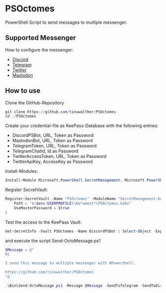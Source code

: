 # PSOctomes

PowerShell Script to send messages to multiple messenger.

## Supported Messenger

How to configure the messenger:

- [Discord](https://it.martin-walther.ch/discord/)
- [Telegram](https://it.martin-walther.ch/telegram/)
- [Twitter](https://powershellisfun.com/2022/08/01/create-a-tweet-on-twitter-using-powershell/)
- [Mastodon](https://gist.github.com/jdhitsolutions/7bb8fe659cd32a7bfb2debdb7f0bfcfc)

## How to use

Clone the GitHub-Repository

````powershell
git clone https://github.com/tinuwalther/PSOctomes
cd ./PSOctomes
````

Create your credential-file as KeePass-Database with the following entries:
- DiscordPSBot, URL, Token as Password
- MastodonBot, URL, Token as Password
- TelegramToken, URL, Token as Password
- TelegramChatId, Id as Password
- TwitterAccessToken, URL, Token as Password
- TwitterApiKey, AccessKey as Password

Install-Modules:

````powershell
Install-Module Microsoft.PowerShell.SecretManagement, Microsoft.PowerShell.SecretStore, SecretManagement.KeePass -Verbose
````

Register SecretVault:

````powershell
Register-SecretVault -Name "PSOctomes" -ModuleName "SecretManagement.Keepass" -VaultParameters @{
	Path = "$($env:USERPROFILE)\Do*ument*\PSOctomes.kdbx"
	UseMasterPassword = $true
}
````

Test the access to the KeePass Vault:

````powershell
Get-SecretInfo -Vault PSOctomes -Name DiscordPSBot | Select-Object -ExpandProperty Metadata
````

and execute the script Send-OctoMessage.ps1

````powershell
$Message = @"
Hi

I send this message to multiple messenger with #PowerShell.

https://github.com/tinuwalther/PSOctomes
"@

.\Bin\Send-OctoMessage.ps1 -Message $Message -SendToTelegram -SendToDiscord -SendToMastodon -SendToTwitter
````
